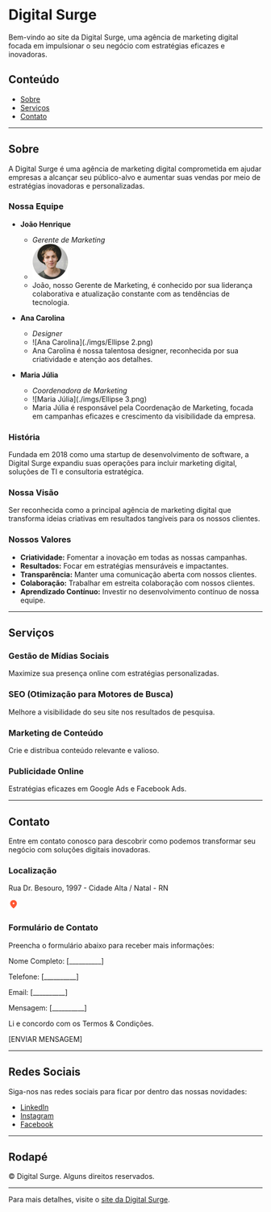 # Digital Surge

Bem-vindo ao site da Digital Surge, uma agência de marketing digital focada em impulsionar o seu negócio com estratégias eficazes e inovadoras.

## Conteúdo

- [Sobre](#sobre)
- [Serviços](#serviços)
- [Contato](#contato)

---

## Sobre

A Digital Surge é uma agência de marketing digital comprometida em ajudar empresas a alcançar seu público-alvo e aumentar suas vendas por meio de estratégias inovadoras e personalizadas.

### Nossa Equipe

- **João Henrique**
  - *Gerente de Marketing*
  - ![João Henrique](./imgs/imagem-Joao-Henrique.png)
  - João, nosso Gerente de Marketing, é conhecido por sua liderança colaborativa e atualização constante com as tendências de tecnologia.

- **Ana Carolina**
  - *Designer*
  - ![Ana Carolina](./imgs/Ellipse 2.png)
  - Ana Carolina é nossa talentosa designer, reconhecida por sua criatividade e atenção aos detalhes.

- **Maria Júlia**
  - *Coordenadora de Marketing*
  - ![Maria Júlia](./imgs/Ellipse 3.png)
  - Maria Júlia é responsável pela Coordenação de Marketing, focada em campanhas eficazes e crescimento da visibilidade da empresa.

### História

Fundada em 2018 como uma startup de desenvolvimento de software, a Digital Surge expandiu suas operações para incluir marketing digital, soluções de TI e consultoria estratégica.

### Nossa Visão

Ser reconhecida como a principal agência de marketing digital que transforma ideias criativas em resultados tangíveis para os nossos clientes.

### Nossos Valores

- **Criatividade:** Fomentar a inovação em todas as nossas campanhas.
- **Resultados:** Focar em estratégias mensuráveis e impactantes.
- **Transparência:** Manter uma comunicação aberta com nossos clientes.
- **Colaboração:** Trabalhar em estreita colaboração com nossos clientes.
- **Aprendizado Contínuo:** Investir no desenvolvimento contínuo de nossa equipe.

---

## Serviços

### Gestão de Mídias Sociais

Maximize sua presença online com estratégias personalizadas.

### SEO (Otimização para Motores de Busca)

Melhore a visibilidade do seu site nos resultados de pesquisa.

### Marketing de Conteúdo

Crie e distribua conteúdo relevante e valioso.

### Publicidade Online

Estratégias eficazes em Google Ads e Facebook Ads.

---

## Contato

Entre em contato conosco para descobrir como podemos transformar seu negócio com soluções digitais inovadoras.

### Localização

Rua Dr. Besouro, 1997 - Cidade Alta / Natal - RN

![Mapa](./imgs/local.png)

### Formulário de Contato

Preencha o formulário abaixo para receber mais informações:

Nome Completo: [__________]

Telefone: [__________]

Email: [__________]

Mensagem: [__________]

Li e concordo com os Termos & Condições.

[ENVIAR MENSAGEM]

---

## Redes Sociais

Siga-nos nas redes sociais para ficar por dentro das nossas novidades:

- [LinkedIn](https://www.linkedin.com)
- [Instagram](https://www.instagram.com)
- [Facebook](https://www.facebook.com)

---

## Rodapé

© Digital Surge. Alguns direitos reservados.

---

Para mais detalhes, visite o [site da Digital Surge](./index.html).

